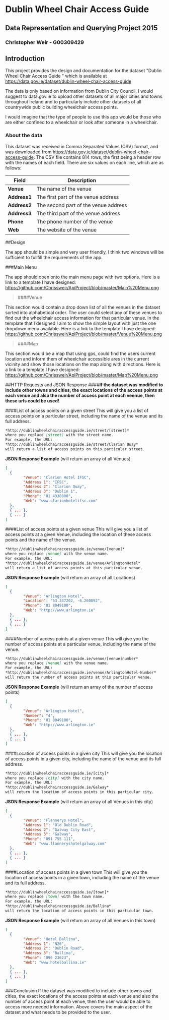 # Dublin Wheel Chair Access Guide

## Data Representation and Querying Project 2015

### Christopher Weir - G00309429

## Introduction
This project provides the design and documentation for the dataset "Dublin Wheel Chair Access Guide
" which is available at https://data.gov.ie/dataset/dublin-wheel-chair-access-guide

The data is only based on information from Dublin City Council. I would suggest to data.gov.ie to upload other datasets of all major cities and towns throughout Ireland and to particularly include other datasets of all countrywide public building wheelchair access points.

I would imagine that the type of people to use this app would be those who are either confined to a wheelchair or look after someone in a wheelchair.

### About the data

This dataset was received in Comma Separated Values (CSV) format, and was downloaded from https://data.gov.ie/dataset/dublin-wheel-chair-access-guide.
The CSV file contains 814 rows, the first being a header row with the names of each field.
There are six values on each line, which are as follows:

Field | Description
------|------------
**Venue** | The name of the venue 
**Address1** | The first part of the venue address
**Address2** | The second part of the venue address
**Address3** | The third part of the venue address
**Phone** | The phone number of the venue
**Web** | The website of the venue

##Design

The app should be simple and very user friendly, I think two windows will be sufficient to fullfill the requirements of the app.

###Main Menu

The app should open onto the main menu page with two options. Here is a link to a template I have designed: https://github.com/Chrissweir/ApiProject/blob/master/Main%20Menu.png

> ####Venue

This section would contain a drop down list of all the venues in the dataset sorted into alphabetical order. The user could select any of these venues to find out the wheelchair access information for that particular venue. In the template that I designed I aim to show the simple layout with just the one dropdown menu available. Here is a link to the template I have designed: https://github.com/Chrissweir/ApiProject/blob/master/Venue%20Menu.png

> ####Map

This section would be a map that using gps, could find the users current location and inform them of wheelchair accessible ares in the current vicinity and show those locations on the map along with directions. Here is a link to a template I have designed: https://github.com/Chrissweir/ApiProject/blob/master/Map%20Menu.png

##HTTP Requests and JSON Response
####**If the dataset was modified to include other towns and cities, the exact locations of the access points at each venue and also the number of access point at each veenue, then these urls could be used!**

####List of access points on a given street
This will give you a list of access points on a particular street, including the name of the venue and its full address.
```markdown
*http://dublinwheelchairaccessguide.ie/street/[street]*
where you replace [street] with the street name.
For example, the URL:
*http://dublinwheelchairaccessguide.ie/street/Clarian Quay*
will return a list of access points on this particular street.
```
**JSON Response Example**
(will return an array of all Venues)
```json
[
  {
        "Venue": "Clarion Hotel IFSC",
        "Address 1": "IFSC",
        "Address 2": "Clarion Quay",
        "Address 3": "Dublin 1",
        "Phone": "01 4338800",
        "Web": "www.clarionhotelifsc.com"
  },
  { ... },
  { ... }
]
```

####List of access points at a given venue
This will give you a list of access points at a given Venue, including the location of these access points and the name of the venue.
```markdown
*http://dublinwheelchairaccessguide.ie/venue/[venue]*
where you replace [venue] with the venue name.
For example, the URL:
*http://dublinwheelchairaccessguide.ie/venue/ArlingtonHotel*
will return a list of access points at this particular venue.
```
**JSON Response Example**
(will return an array of all Locations)
```json
[
  {
        "Venue": "Arlington Hotel",
        "Location": "53.347202, -6.260892",
        "Phone": "01 8049100",
        "Web": "http://www.arlington.ie"
  },
  { ... },
  { ... }
]
```

####Number of access points at a given venue
This will give you the number of access points at a particular venue, including the name of the venue.
```markdown
*http://dublinwheelchairaccessguide.ie/venue/[venue]number*
where you replace [venue] with the venue name.
For example, the URL:
*http://dublinwheelchairaccessguide.ie/venue/ArlingtonHotel-Number*
will return the number of access points at this particular venue.
```
**JSON Response Example**
(will return an array of the number of access points)
```json
[
  {
        "Venue": "Arlington Hotel",
        "Number": "4",
        "Phone": "01 8049100",
        "Web": "http://www.arlington.ie"
  },
  { ... },
  { ... }
]
```

####Location of access points in a given city
This will give you the location of access points in a given city, including the name of the venue and its full address.
```markdown
*http://dublinwheelchairaccessguide.ie/[city]*
where you replace [city] with the city name.
For example, the URL:
*http://dublinwheelchairaccessguide.ie/Galway*
will return the location of access points in this particular city.
```
**JSON Response Example**
(will return an array of all Venues in this city)
```json
[
  {
        "Venue": "Flannerys Hotel",
        "Address 1": "Old Dublin Road",
        "Address 2": "Galway City East",
        "Address 3": "Galway",
        "Phone": "091 755 111",
        "Web": "www.flanneryshotelgalway.com"
  },
  { ... },
  { ... }
]
```

####Location of access points in a given town
This will give you the location of access points in a given town, including the name of the venue and its full address.
```markdown
*http://dublinwheelchairaccessguide.ie/[town]*
where you replace [town] with the town name.
For example, the URL:
*http://dublinwheelchairaccessguide.ie/Ballina*
will return the location of access points in this particular town.
```
**JSON Response Example**
(will return an array of all Venues in this town)
```json
[
  {
        "Venue": "Hotel Ballina",
        "Address 1": "N26",
        "Address 2": "Dublin Road",
        "Address 3": "Ballina",
        "Phone": "096 23623",
        "Web": "www.hotelballina.ie"
  },
  { ... },
  { ... }
]
```

###Conclusion
If the dataset was modified to include other towns and cities, the exact locations of the access points at each venue and also the number of access point at each venue, then the user would be able to access more needed information. Above covers the main aspect of the dataset and what needs to be provided to the user.

